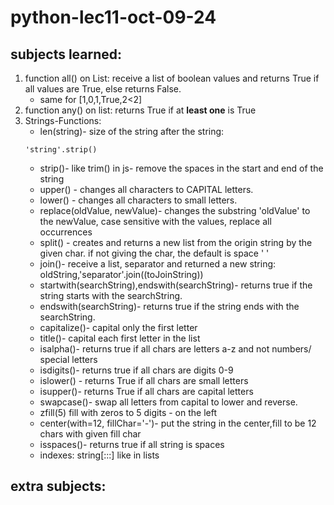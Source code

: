 # python-lec11-oct-09-24

## subjects learned:

1) function all() on List:
   receive a list of boolean values and returns True if all values are True, else returns False.
    * same for [1,0,1,True,2<2]
2) function any() on list: returns True if at **least one** is True
3) Strings-Functions:
    * len(string)- size of the string
      after the string:
   ```
   'string'.strip()
   ```  
    * strip()- like trim() in js- remove the spaces in the start and end of the string
    * upper() - changes all characters to CAPITAL letters.
    * lower() - changes all characters to small letters.
    * replace(oldValue, newValue)- changes the substring 'oldValue' to the newValue, case sensitive with the values,
      replace all occurrences
    * split() - creates and returns a new list from the origin string by the given char. if not giving the char, the
      default is space ' '
    * join()- receive a list, separator and returned a new string:
      oldString,'separator'.join((toJoinString))
    * startwith(searchString),endswith(searchString)- returns true if the string starts with the searchString.
    * endswith(searchString)- returns true if the string ends with the searchString.
    * capitalize()- capital only the first letter
    * title()- capital each first letter in the list
    * isalpha()- returns true if all chars are letters a-z and not numbers/ special letters
    * isdigits()- returns true if all chars are digits 0-9
    * islower() - returns True if all chars are small letters
    * isupper()- returns True if all chars are capital letters
    * swapcase()- swap all letters from capital to lower and reverse.
    * zfill(5) fill with zeros to 5 digits - on the left
    * center(with=12, fillChar='-')- put the string in the center,fill to be 12 chars with given fill char
    * isspaces()- returns true if all string is spaces
    * indexes: string[:::] like in lists

## extra subjects:
